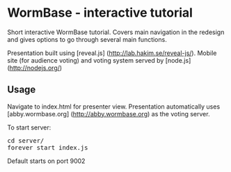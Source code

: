 # WormBase - interactive tutorial

Short interactive WormBase tutorial. Covers main navigation in the redesign and gives options to go through several main functions.

Presentation built using [reveal.js] (http://lab.hakim.se/reveal-js/). Mobile site (for audience voting) and voting system served by [node.js] (http://nodejs.org/) 

## Usage

Navigate to index.html for presenter view. Presentation automatically uses [abby.wormbase.org] (http://abby.wormbase.org) as the voting server.

To start server:

<pre>
cd server/
forever start index.js
</pre>

Default starts on port 9002
